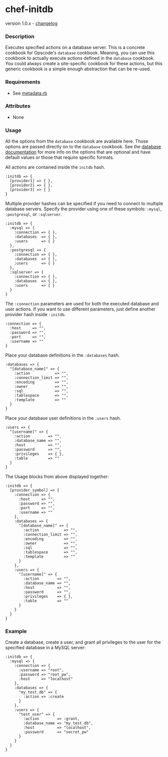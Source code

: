 chef-initdb
===========
version 1.0.x - [changelog](https://github.com/xforty/chef-initdb/blob/master/CHANGELOG.md)

### Description

Executes specified actions on a database server.  This is a concrete
cookbook for Opscode's `database` cookbook.  Meaning, you can use
this cookbook to actually execute actions defined in the `database`
cookbook.  You could always create a site-specific cookbook for these
actions, but this generic cookbook is a simple enough abstraction that
can be re-used.

### Requirements

* See [metadata.rb](https://github.com/xforty/chef-initdb/blob/master/metadata.rb)

### Attributes

* None

### Usage

All the options from the `database` cookbook are available here. Those
options are passed directly on to the `database` cookbook. See the
[database documentation](http://community.opscode.com/cookbooks/database)
for more info on the options that are optional and have default
values or those that require specific formats.

All actions are contained inside the `initdb` hash.

    :initdb => {
      [provider1] => { },
      [provider2] => { },
      [provider3] => { }
    }

Multiple provider hashes can be specified if you need to connect
to multiple database servers.  Specify the provider using one of
these symbols: `:mysql`, `:postgresql`, or `:sqlserver`.

    :initdb => {
      :mysql => {
        :connection => { },
        :databases  => { },
        :users      => { }
      },
      :postgresql => {
        :connection => { },
        :databases  => { },
        :users      => { }
      },
      :sqlserver => {
        :connection => { },
        :databases  => { },
        :users      => { }
      }
    }

The `:connection` parameters are used for both the executed database
and user actions.  If you want to use different parameters, just define
another provider hash inside `:initdb`.

    :connection => {
      :host     => "",
      :password => "",
      :port     => "",
      :username => ""
    }

Place your database definitions in the `:databases` hash.

    :databases => {
      "[database_name]" => {
        :action           => "",
        :connection_limit => "",
        :encoding         => "",
        :owner            => "",
        :sql              => "",
        :tablespace       => "",
        :template         => ""
      }
    }

Place your database user definitions in the `:users` hash.

    :users => {
      "[username]" => {
        :action        => "",
        :database_name => "",
        :host          => "",
        :password      => "",
        :privileges    => { },
        :table         => ""
      }
    }

The Usage blocks from above displayed together:

    :initdb => {
      [provider_symbol] => {
        :connection => {
          :host     => "",
          :password => "",
          :port     => "",
          :username => ""
        },
        :databases => {
          "[database_name]" => {
            :action           => "",
            :connection_limit => "",
            :encoding         => "",
            :owner            => "",
            :sql              => "",
            :tablespace       => "",
            :template         => ""
          }
        },
        :users => {
          "[username]" => {
            :action        => "",
            :database_name => "",
            :host          => "",
            :password      => "",
            :privileges    => { },
            :table         => ""
          }
        }
      }
    }

### Example

Create a database, create a user, and grant all privileges to the user
for the specified database in a MySQL server:

    :initdb => {
      :mysql => {
        :connection => {
          :username => "root",
          :password => "root_pw",
          :host     => "localhost"
        },
        :databases => {
          "my_test_db" => {
            :action => :create
          }
        },
        :users => {
          "test_user" => {
            :action        => :grant,
            :database_name => "my_test_db",
            :host          => "localhost",
            :password      => "secret_pw"
          }
        }
      }
    }

